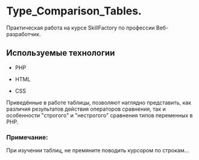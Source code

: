 # Type_Comparison_Tables.

Практическая работа на курсе SkillFactory по профессии Веб-разработчик.


## Используемые технологии

* PHP

* HTML

* CSS


Приведённые в работе таблицы, позволяют наглядно представить, как различия результатов действия операторов сравнения, так и особенности "строгого" и "нестрогого" сравнения типов переменных в PHP.


### Примечание: 
При изучении таблиц, не премяните поводить курсором по строкам...

